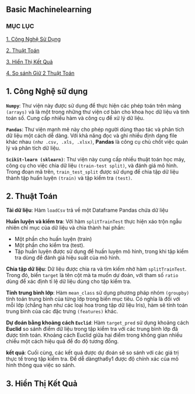 ## Basic Machinelearning 
### MỤC LỤC 

[1. Công Nghệ Sử Dụng](#CongNgheSuDung)

[2. Thuật Toán](#ThuatToan)

[3. Hiển Thị Kết Quả](#hienthiketqua)

[4. So sánh Giữ 2 Thuật Toán](#sosanh)

<a name ="CongNgheSuDung"></a>
## 1. Công Nghệ sữ dụng 
**`Numpy`**: Thư viện này được sử dụng để thực hiện các phép toán trên mảng `(arrays)` và là một trong những thư viện cơ bản cho khoa học dữ liệu và tính toán số. Cung cấp nhiều hàm và công cụ để xử lý dữ liệu.

**`Pandas`**: Thư viện mạnh mẽ này cho phép người dùng thao tác và phân tích dữ liệu một cách dễ dàng. Với khả năng đọc và ghi nhiều định dạng file khác nhau `(như .csv, .xls, .xlsx)`, **Pandas** là công cụ chủ chốt việc quản lý và phân tích dữ liệu.

**`Scikit-learn (sklearn)`**: Thư viện này cung cấp nhiều thuật toán học máy, công cụ cho việc chia dữ liệu `(train-test split)`, và đánh giá mô hình. Trong đoạn mã trên, `train_test_split` được sử dụng để chia tập dữ liệu thành tập huấn luyện `(train)` và tập kiểm tra `(test)`.

<a name ="ThuatToan"></a>
## 2. Thuật Toán
**Tải dữ liệu**: Hàm `loadCsv` trả về một Dataframe Pandas chứa dữ liệu

**Huấn luyện và kiểm tra**: Với hàm `splitTrainTest` thực hiện xáo trộn ngẫu nhiên chỉ mục của dữ liệu và chia thành hai phần: 
- Một phần cho huấn luyện (train)
- Một phần cho kiểm tra (test). 
- Tập huấn luyện được sử dụng để huấn luyện mô hình, trong khi tập kiểm tra dùng để đánh giá hiệu suất của mô hình.

**Chia tập dữ liệu**: Dữ liệu được chia ra và tìm kiếm nhờ hàm `splitTrainTest`. Trong đó, biến `target` là tên cột mà ta muốn dự đoán, với tham số `ratio` dùng để xác định tỉ lệ dữ liệu dùng cho tập kiểm tra.

**Tính trung bình lớp**: Hàm `mean_class` sử dụng phương pháp nhóm `(groupby)` tính toán trung bình của từng lớp trong biến mục tiêu. Có nghĩa là đối với mỗi lớp (chẳng hạn như các loại hoa trong tập dữ liệu Iris), hàm sẽ tính toán trung bình của các đặc trưng `(features)` khác.

**Dự đoán bằng khoảng cách `Euclid`**: Hàm `target_pred` sử dụng khoảng cách **Euclid** so sánh điểm dữ liệu trong tập kiểm tra với các trung bình lớp đã được tính toán. Khoảng cách Euclid giữa hai điểm trong không gian nhiều chiều một cách hiệu quả để đo độ tương đồng.

**kết quả**: Cuối cùng, các kết quả được dự đoán sẽ so sánh với các giá trị thực tế trong tập kiểm tra. Để dễ dàngtha6y1 được độ chính xác của mô hình thông qua việc so sánh. 

<a name ="hienthiketqua"></a>
 ## 3. Hiển Thị Kết Quả 
​
